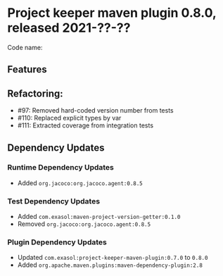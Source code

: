 # Project keeper maven plugin 0.8.0, released 2021-??-??

Code name:

## Features

## Refactoring:

* #97: Removed hard-coded version number from tests
* #110: Replaced explicit types by var
* #111: Extracted coverage from integration tests

## Dependency Updates

### Runtime Dependency Updates

* Added `org.jacoco:org.jacoco.agent:0.8.5`

### Test Dependency Updates

* Added `com.exasol:maven-project-version-getter:0.1.0`
* Removed `org.jacoco:org.jacoco.agent:0.8.5`

### Plugin Dependency Updates

* Updated `com.exasol:project-keeper-maven-plugin:0.7.0` to `0.8.0`
* Added `org.apache.maven.plugins:maven-dependency-plugin:2.8`
